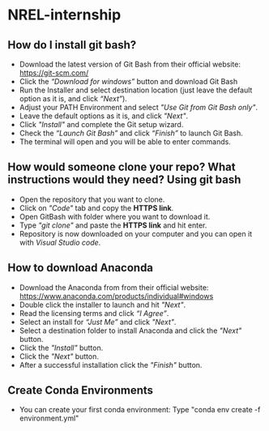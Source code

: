 # NREL-internship


## How do I install git bash?

- Download the latest version of Git Bash from their official website: https://git-scm.com/
- Click the *“Download for windows”* button and download Git Bash
- Run the Installer and select destination location (just leave the default option as it is, and click *“Next”*). 
- Adjust your PATH Environment and select *"Use Git from Git Bash only"*.
- Leave the default options as it is, and click *"Next"*.
- Click *"Install"* and complete the Git setup wizard. 
- Check the *“Launch Git Bash”* and click *“Finish”* to launch Git Bash.
- The terminal will open and you will be able to enter commands.

## How would someone clone your repo?  What instructions would they need? Using git bash

- Open the repository that you want to clone. 
- Click on *"Code"* tab and copy the **HTTPS link**. 
- Open GitBash with folder where you want to download it. 
- Type *"git clone"* and paste the **HTTPS link** and hit enter.
- Repository is now downloaded on your computer and you can open it with *Visual Studio code*.

## How to download Anaconda

- Download the Anaconda from from their official website: https://www.anaconda.com/products/individual#windows
- Double click the installer to launch and hit *"Next"*.
- Read the licensing terms and click *“I Agree”*.
- Select an install for *“Just Me”* and click *"Next"*.
- Select a destination folder to install Anaconda and click the *"Next"* button.
- Click the *"Install"* button. 
- Click the *"Next"* button.
- After a successful installation click the *"Finish"* button.

## Create Conda Environments

- You can create your first conda environment: Type "conda env create -f environment.yml"

